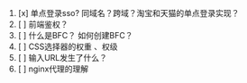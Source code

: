 1. [x] 单点登录sso? 同域名？跨域？淘宝和天猫的单点登录实现？
2. [ ] 前端鉴权？
3. [ ] 什么是BFC？ 如何创建BFC？
4. [ ] CSS选择器的权重 、权级
5. [ ] 输入URL发生了什么？
6. [ ] nginx代理的理解